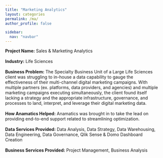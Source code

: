 ```yaml
---
title: "Marketing Analytics"
layout: categories
permalink: /ma/
author_profile: false

sidebar:
  nav: "navbar"
---
```

<b>Project Name:</b>
Sales & Marketing Analytics
<br>
<br>
<b>Industry:</b>
Life Sciences
<br>
<br>
<b>Business Problem:</b>
The Specialty Business Unit of a Large Life Sciences client was struggling to in-house a data capability to gauge the effectiveness of their multi-channel digital marketing campaigns. With multiple partners (ex. platforms, data providers, and agencies) and multiple marketing campaigns executing simultaneously, the client found itself lacking a strategy and the appropriate infrastructure, governance, and processes to land, interpret, and leverage their digital marketing data.
<br>
<br>
<b>How Anamatics Helped:</b>
Anamatics was brought in to take the lead on providing end-to-end support related to streamlining optimization.
<br>
<br>
<b>Data Services Provided:</b>
Data Analysis, Data Strategy, Data Warehousing, Data Engineering, Data Governance, Qlik Sense & Domo Dashboard Creation
<br>
<br>
<b>Business Services Provided:</b>
Project Management, Business Analysis
